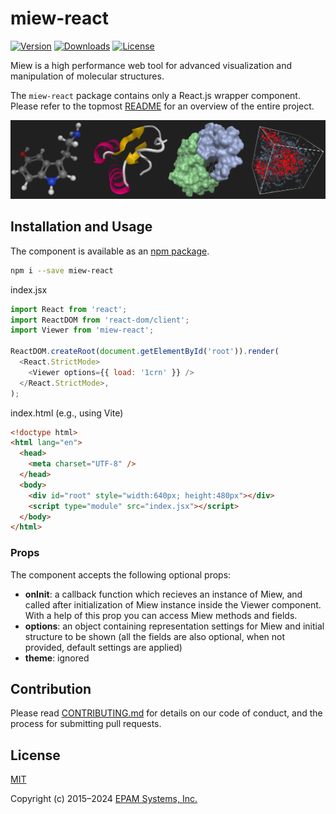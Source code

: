 # miew-react

[![Version](https://img.shields.io/npm/v/miew-react)](https://www.npmjs.com/package/miew-react?activeTab=versions)
[![Downloads](https://img.shields.io/npm/dm/miew-react)](https://www.npmjs.com/package/miew-react?activeTab=versions)
[![License](https://img.shields.io/badge/license-MIT-green)](./LICENSE.md)

Miew is a high performance web tool for advanced visualization and manipulation
of molecular structures.

The `miew-react` package contains only a React.js wrapper component.
Please refer to the topmost [README][] for an overview of the entire project.

[README]: https://github.com/epam/miew#readme

![Screenshot](README.png)

## Installation and Usage

The component is available as an [npm package](https://www.npmjs.com/package/miew-react).

```sh
npm i --save miew-react
```

index.jsx

```js
import React from 'react';
import ReactDOM from 'react-dom/client';
import Viewer from 'miew-react';

ReactDOM.createRoot(document.getElementById('root')).render(
  <React.StrictMode>
    <Viewer options={{ load: '1crn' }} />
  </React.StrictMode>,
);
```

index.html (e.g., using Vite)

```html
<!doctype html>
<html lang="en">
  <head>
    <meta charset="UTF-8" />
  </head>
  <body>
    <div id="root" style="width:640px; height:480px"></div>
    <script type="module" src="index.jsx"></script>
  </body>
</html>
```

### Props

The component accepts the following optional props:

- **onInit**: a callback function which recieves an instance of Miew, and called after initialization of Miew instance inside the Viewer component. With a help of this prop you can access Miew methods and fields.
- **options**: an object containing representation settings for Miew and initial structure to be shown (all the fields are also optional, when not provided, default settings are applied)
- **theme**: ignored

## Contribution

Please read [CONTRIBUTING.md](../../CONTRIBUTING.md) for details on our code of conduct, and the process for submitting pull requests.

## License

[MIT](LICENSE.md)

Copyright (c) 2015–2024 [EPAM Systems, Inc.](https://www.epam.com/)

